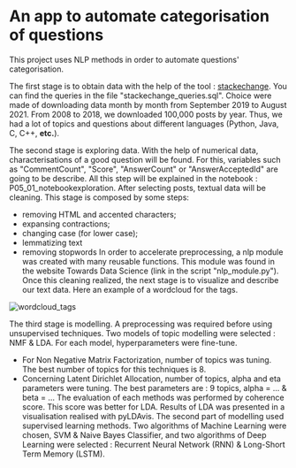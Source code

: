 # An app to automate categorisation of questions

This project uses NLP methods in order to automate questions' categorisation.

The first stage is to obtain data with the help of the tool : [stackechange](https://data.stackexchange.com/stackoverflow/query/new). You can find the queries in the file "stackechange_queries.sql". Choice were made of downloading data month by month from September 2019 to August 2021. From 2008 to 2018, we downloaded 100,000 posts by year. Thus, we had a lot of topics and questions about different languages (Python, Java, C, C++, **etc.**).

The second stage is exploring data. With the help of numerical data, characterisations of a good question will be found. For this, variables such as "CommentCount", "Score", "AnswerCount" or "AnswerAcceptedId" are going to be describe. All this step will be explained in the notebook : P05_01_notebookexploration.
After selecting posts, textual data will be cleaning. This stage is composed by some steps: 
- removing HTML and accented characters;
- expansing contractions; 
- changing case (for lower case);
- lemmatizing text
- removing stopwords
In order to accelerate preprocessing, a nlp module was created with many reusable functions. This module was found in the website Towards Data Science (link in the script "nlp_module.py"). Once this cleaning realized, the next stage is to visualize and describe our text data. Here an example of a wordcloud for the tags. 

![wordcloud_tags](https://user-images.githubusercontent.com/64648386/132108829-fe9856ac-d1a9-4562-b8a1-dcac83776231.png)

The third stage is modelling. A preprocessing was required before using unsupervised techniques. Two models of topic modelling were selected : NMF & LDA. For each model, hyperparameters were fine-tune. 
- For Non Negative Matrix Factorization, number of topics was tuning. The best number of topics for this techniques is 8.
- Concerning Latent Dirichlet Allocation, number of topics, alpha and eta parameters were tuning. The best parameters are : 9 topics, alpha = ... & beta = ...
The evaluation of each methods was performed by coherence score. This score was better for LDA. Results of LDA was presented in a visualisation realised with pyLDAvis.
The second part of modelling used supervised learning methods. Two algorithms of Machine Learning were chosen, SVM & Naive Bayes Classifier, and two algorithms of Deep Learning were selected : Recurrent Neural Network (RNN) & Long-Short Term Memory (LSTM). 
